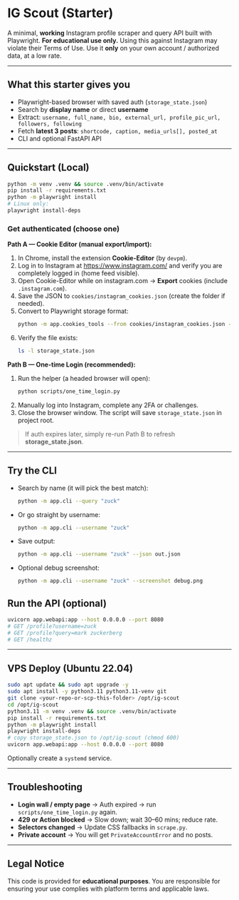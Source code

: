 
# IG Scout (Starter)

A minimal, **working** Instagram profile scraper and query API built with Playwright.
**For educational use only.** Using this against Instagram may violate their Terms of Use.
Use it **only** on your own account / authorized data, at a low rate.

---

## What this starter gives you

- Playwright-based browser with saved auth (`storage_state.json`)
- Search by **display name** or direct **username**
- Extract: `username, full_name, bio, external_url, profile_pic_url, followers, following`
- Fetch **latest 3 posts**: `shortcode, caption, media_urls[], posted_at`
- CLI and optional FastAPI API

---

## Quickstart (Local)

```bash
python -m venv .venv && source .venv/bin/activate
pip install -r requirements.txt
python -m playwright install
# Linux only:
playwright install-deps
```

### Get authenticated (choose one)

**Path A — Cookie Editor (manual export/import):**

1. In Chrome, install the extension **Cookie-Editor** (by `devpm`).  
2. Log in to Instagram at https://www.instagram.com/ and verify you are completely logged in (home feed visible).
3. Open Cookie-Editor while on instagram.com → **Export** cookies (include `.instagram.com`).
4. Save the JSON to `cookies/instagram_cookies.json` (create the folder if needed).
5. Convert to Playwright storage format:
   ```bash
   python -m app.cookies_tools --from cookies/instagram_cookies.json --to storage_state.json
   ```
6. Verify the file exists:
   ```bash
   ls -l storage_state.json
   ```

**Path B — One-time Login (recommended):**

1. Run the helper (a headed browser will open):
   ```bash
   python scripts/one_time_login.py
   ```
2. Manually log into Instagram, complete any 2FA or challenges.
3. Close the browser window. The script will save `storage_state.json` in project root.

> If auth expires later, simply re-run Path B to refresh **storage_state.json**.

---

## Try the CLI

- Search by name (it will pick the best match):
  ```bash
  python -m app.cli --query "zuck"
  ```
- Or go straight by username:
  ```bash
  python -m app.cli --username "zuck"
  ```
- Save output:
  ```bash
  python -m app.cli --username "zuck" --json out.json
  ```
- Optional debug screenshot:
  ```bash
  python -m app.cli --username "zuck" --screenshot debug.png
  ```

## Run the API (optional)

```bash
uvicorn app.webapi:app --host 0.0.0.0 --port 8080
# GET /profile?username=zuck
# GET /profile?query=mark zuckerberg
# GET /healthz
```

---

## VPS Deploy (Ubuntu 22.04)

```bash
sudo apt update && sudo apt upgrade -y
sudo apt install -y python3.11 python3.11-venv git
git clone <your-repo-or-scp-this-folder> /opt/ig-scout
cd /opt/ig-scout
python3.11 -m venv .venv && source .venv/bin/activate
pip install -r requirements.txt
python -m playwright install
playwright install-deps
# copy storage_state.json to /opt/ig-scout (chmod 600)
uvicorn app.webapi:app --host 0.0.0.0 --port 8080
```

Optionally create a `systemd` service.

---

## Troubleshooting

- **Login wall / empty page** → Auth expired → run `scripts/one_time_login.py` again.
- **429 or Action blocked** → Slow down; wait 30–60 mins; reduce rate.
- **Selectors changed** → Update CSS fallbacks in `scrape.py`.
- **Private account** → You will get `PrivateAccountError` and no posts.

---

## Legal Notice

This code is provided for **educational purposes**. You are responsible for ensuring your use complies with platform terms and applicable laws.
